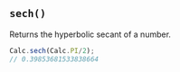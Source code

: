## `sech()`

Returns the hyperbolic secant of a number.

```javascript
Calc.sech(Calc.PI/2);
// 0.39853681533838664
```

